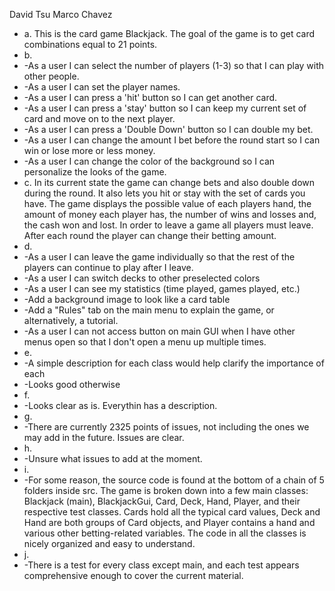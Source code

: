 David Tsu
Marco Chavez

* a. This is the card game Blackjack. The goal of the game is to get card combinations equal to 21 points.
* b. 
*    -As a user I can select the number of players (1-3) so that I can play with other people.
*    -As a user I can set the player names.
*    -As a user I can press a 'hit' button so I can get another card.
*    -As a user I can press a 'stay' button so I can keep my current set of card and move on to the next player.
*    -As a user I can press a 'Double Down' button so I can double my bet.
*    -As a user I can change the amount I bet before the round start so I can win or lose more or less money.
*    -As a user I can change the color of the background so I can personalize the looks of the game.
* c. In its current state the game can change bets and also double down during the round. It also lets you hit or stay with the set of cards you have. The game displays the possible value of each players hand, the amount of money each player has, the number of wins and losses and, the cash won and lost. In order to leave a game all players must leave. After each round the player can change their betting amount.
* d. 
*   -As a user I can leave the game individually so that the rest of the players can continue to play after I leave.
*   -As a user I can switch decks to other preselected colors
*   -As a user I can see my statistics (time played, games played, etc.)
*   -Add a background image to look like a card table
*   -Add a "Rules" tab on the main menu to explain the game, or alternatively, a tutorial.
*   -As a user I can not access button on main GUI when I have other menus open so that I don't open a menu up multiple times.
* e. 
*   -A simple description for each class would help clarify the importance of each
*   -Looks good otherwise
* f.
*   -Looks clear as is. Everythin has a description.
* g.
*   -There are currently 2325 points of issues, not including the ones we may add in the future. Issues are clear.
* h.
*   -Unsure what issues to add at the moment.
* i.
*   -For some reason, the source code is found at the bottom of a chain of 5 folders inside src. The game is broken down into a few main classes: Blackjack (main), BlackjackGui, Card, Deck, Hand, Player, and their respective test classes. Cards hold all the typical card values, Deck and Hand are both groups of Card objects, and Player contains a hand and various other betting-related variables. The code in all the classes is nicely organized and easy to understand.
* j.
*   -There is a test for every class except main, and each test appears comprehensive enough to cover the current material.
